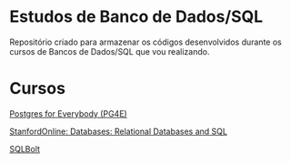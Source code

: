 # Estudos de Banco de Dados/SQL

Repositório criado para armazenar os códigos desenvolvidos durante os cursos de Bancos de Dados/SQL que vou realizando.

# Cursos

[Postgres for Everybody (PG4E)](https://www.pg4e.com/)

[StanfordOnline: Databases: Relational Databases and SQL](https://www.edx.org/learn/relational-databases/stanford-university-databases-relational-databases-and-sql?index=product&queryID=35d42e053e70bbae88e5a422c2a97c84&position=2&results_level=first-level-results&term=data+bases&objectID=course-7248ea90-dad7-4b7d-b4f3-946ed6eae5e3&campaign=Databases%3A+Relational+Databases+and+SQL&source=edX&product_category=course&placement_url=https%3A%2F%2Fwww.edx.org%2Fsearch)

[SQLBolt](https://sqlbolt.com/)